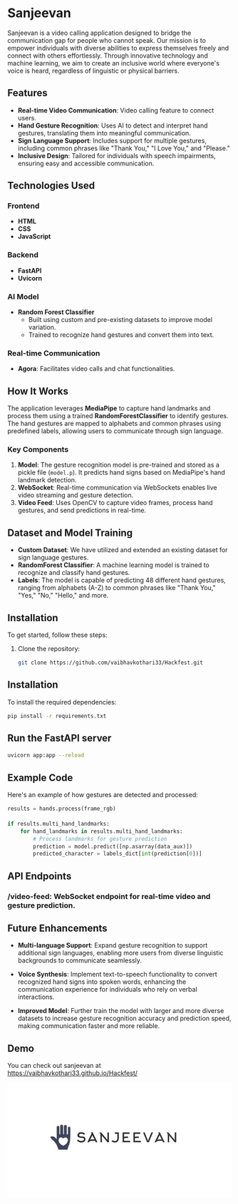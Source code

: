 # Sanjeevan

Sanjeevan is a video calling application designed to bridge the communication gap for people who cannot speak. Our mission is to empower individuals with diverse abilities to express themselves freely and connect with others effortlessly. Through innovative technology and machine learning, we aim to create an inclusive world where everyone's voice is heard, regardless of linguistic or physical barriers.

## Features

- **Real-time Video Communication**: Video calling feature to connect users.
- **Hand Gesture Recognition**: Uses AI to detect and interpret hand gestures, translating them into meaningful communication.
- **Sign Language Support**: Includes support for multiple gestures, including common phrases like "Thank You," "I Love You," and "Please."
- **Inclusive Design**: Tailored for individuals with speech impairments, ensuring easy and accessible communication.

## Technologies Used

### Frontend
- **HTML**
- **CSS**
- **JavaScript**

### Backend
- **FastAPI**
- **Uvicorn**

### AI Model
- **Random Forest Classifier**
  - Built using custom and pre-existing datasets to improve model variation.
  - Trained to recognize hand gestures and convert them into text.

### Real-time Communication
- **Agora**: Facilitates video calls and chat functionalities.

## How It Works

The application leverages **MediaPipe** to capture hand landmarks and process them using a trained **RandomForestClassifier** to identify gestures. The hand gestures are mapped to alphabets and common phrases using predefined labels, allowing users to communicate through sign language.

### Key Components

1. **Model**: The gesture recognition model is pre-trained and stored as a pickle file (`model.p`). It predicts hand signs based on MediaPipe's hand landmark detection.
2. **WebSocket**: Real-time communication via WebSockets enables live video streaming and gesture detection.
3. **Video Feed**: Uses OpenCV to capture video frames, process hand gestures, and send predictions in real-time.

## Dataset and Model Training

- **Custom Dataset**: We have utilized and extended an existing dataset for sign language gestures.
- **RandomForest Classifier**: A machine learning model is trained to recognize and classify hand gestures.
- **Labels**: The model is capable of predicting 48 different hand gestures, ranging from alphabets (A-Z) to common phrases like "Thank You," "Yes," "No," "Hello," and more.

## Installation

To get started, follow these steps:

1. Clone the repository:
   ```bash
   git clone https://github.com/vaibhavkothari33/Hackfest.git

## Installation

To install the required dependencies:

```bash
pip install -r requirements.txt
```
##  Run the FastAPI server
```bash
uvicorn app:app --reload
```
## Example Code

Here's an example of how gestures are detected and processed:

```py
results = hands.process(frame_rgb)

if results.multi_hand_landmarks:
    for hand_landmarks in results.multi_hand_landmarks:
        # Process landmarks for gesture prediction
        prediction = model.predict([np.asarray(data_aux)])
        predicted_character = labels_dict[int(prediction[0])]

```
## API Endpoints

### /video-feed: WebSocket endpoint for real-time video and gesture prediction.

## Future Enhancements

- **Multi-language Support**: Expand gesture recognition to support additional sign languages, enabling more users from diverse linguistic backgrounds to communicate seamlessly.

- **Voice Synthesis**: Implement text-to-speech functionality to convert recognized hand signs into spoken words, enhancing the communication experience for individuals who rely on verbal interactions.

- **Improved Model**: Further train the model with larger and more diverse datasets to increase gesture recognition accuracy and prediction speed, making communication faster and more reliable.


## Demo
You can check out sanjeevan at 
https://vaibhavkothari33.github.io/Hackfest/


<img src="./sanjeevan.jpg"/>
